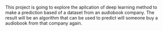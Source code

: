 This project is going to explore the aplication of deep learning method to make a prediction based of a dataset from an audiobook company. The result will be an algorithm that can be used to predict will someone buy a audiobook from that company again.
